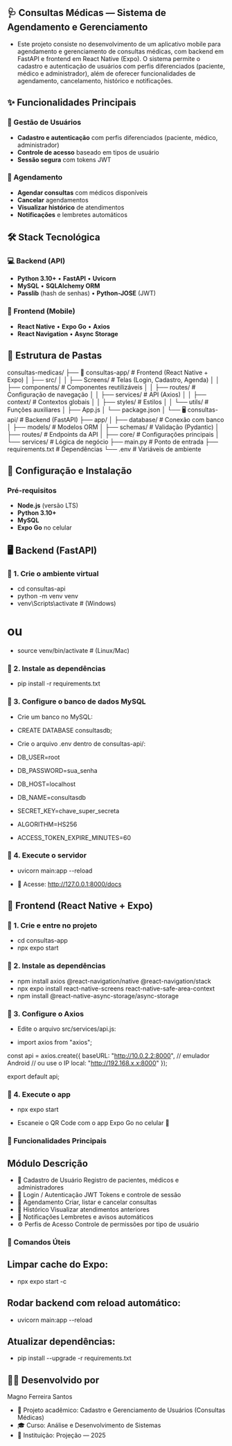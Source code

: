 ## 🩺 Consultas Médicas — Sistema de Agendamento e Gerenciamento

- Este projeto consiste no desenvolvimento de um aplicativo mobile para agendamento e gerenciamento de consultas médicas, com backend em FastAPI e frontend em React Native (Expo).
O sistema permite o cadastro e autenticação de usuários com perfis diferenciados (paciente, médico e administrador), além de oferecer funcionalidades de agendamento, cancelamento, histórico e notificações.

## ✨ Funcionalidades Principais

### 👤 Gestão de Usuários
- **Cadastro e autenticação** com perfis diferenciados (paciente, médico, administrador)
- **Controle de acesso** baseado em tipos de usuário
- **Sessão segura** com tokens JWT

### 📅 Agendamento
- **Agendar consultas** com médicos disponíveis
- **Cancelar** agendamentos
- **Visualizar histórico** de atendimentos
- **Notificações** e lembretes automáticos


## 🛠 Stack Tecnológica

### 💻 Backend (API)
- **Python 3.10+** • **FastAPI** • **Uvicorn**
- **MySQL** • **SQLAlchemy ORM**
- **Passlib** (hash de senhas) • **Python-JOSE** (JWT)

### 📱 Frontend (Mobile)
- **React Native** • **Expo Go** • **Axios**
- **React Navigation** • **Async Storage**

## 📁 Estrutura de Pastas
consultas-medicas/
├── 📱 consultas-app/ # Frontend (React Native + Expo)
│ ├── src/
│ │ ├── Screens/ # Telas (Login, Cadastro, Agenda)
│ │ ├── components/ # Componentes reutilizáveis
│ │ ├── routes/ # Configuração de navegação
│ │ ├── services/ # API (Axios)
│ │ ├── context/ # Contextos globais
│ │ ├── styles/ # Estilos
│ │ └── utils/ # Funções auxiliares
│ ├── App.js
│ └── package.json
│
└── 🖥️ consultas-api/ # Backend (FastAPI)
├── app/
│ ├── database/ # Conexão com banco
│ ├── models/ # Modelos ORM
│ ├── schemas/ # Validação (Pydantic)
│ ├── routes/ # Endpoints da API
│ ├── core/ # Configurações principais
│ └── services/ # Lógica de negócio
├── main.py # Ponto de entrada
├── requirements.txt # Dependências
└── .env # Variáveis de ambiente

## 🚀 Configuração e Instalação

### Pré-requisitos
- **Node.js** (versão LTS)
- **Python 3.10+**
- **MySQL**
- **Expo Go** no celular

## 🖥️ Backend (FastAPI)
### 🔹 1. Crie o ambiente virtual
- cd consultas-api
- python -m venv venv
- venv\Scripts\activate   # (Windows)
# ou
- source venv/bin/activate  # (Linux/Mac)

### 🔹 2. Instale as dependências
- pip install -r requirements.txt

### 🔹 3. Configure o banco de dados MySQL

- Crie um banco no MySQL:

- CREATE DATABASE consultasdb;

- Crie o arquivo .env dentro de consultas-api/:

- DB_USER=root
- DB_PASSWORD=sua_senha
- DB_HOST=localhost
- DB_NAME=consultasdb
- SECRET_KEY=chave_super_secreta
- ALGORITHM=HS256
- ACCESS_TOKEN_EXPIRE_MINUTES=60

### 🔹 4. Execute o servidor
- uvicorn main:app --reload


- 📍 Acesse: http://127.0.0.1:8000/docs

## 📱 Frontend (React Native + Expo)
### 🔹 1. Crie e entre no projeto
- cd consultas-app
- npx expo start

### 🔹 2. Instale as dependências
- npm install axios @react-navigation/native @react-navigation/stack
- npx expo install react-native-screens react-native-safe-area-context
- npm install @react-native-async-storage/async-storage

### 🔹 3. Configure o Axios

- Edite o arquivo src/services/api.js:

- import axios from "axios";

const api = axios.create({
  baseURL: "http://10.0.2.2:8000", // emulador Android
  // ou use o IP local: "http://192.168.x.x:8000"
});

export default api;

### 🔹 4. Execute o app
- npx expo start


- Escaneie o QR Code com o app Expo Go no celular 📱

### 🔐 Funcionalidades Principais
## Módulo	Descrição
- 👤 Cadastro de Usuário	Registro de pacientes, médicos e administradores
- 🔑 Login / Autenticação	JWT Tokens e controle de sessão
- 📅 Agendamento	Criar, listar e cancelar consultas
- 🧾 Histórico	Visualizar atendimentos anteriores
- 🔔 Notificações	Lembretes e avisos automáticos
- ⚙️ Perfis de Acesso	Controle de permissões por tipo de usuário


### 🧰 Comandos Úteis
## Limpar cache do Expo:

- npx expo start -c


## Rodar backend com reload automático:

- uvicorn main:app --reload


## Atualizar dependências:

- pip install --upgrade -r requirements.txt

## 🧑‍💻 Desenvolvido por
Magno Ferreira Santos

- 📘 Projeto acadêmico: Cadastro e Gerenciamento de Usuários (Consultas Médicas)
- 🎓 Curso: Análise e Desenvolvimento de Sistemas
- 🏫 Instituição: Projeção — 2025